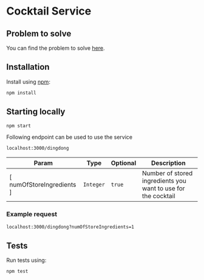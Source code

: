 # Cocktail Service

## Problem to solve

You can find the problem to solve [here](https://bodenbauschutt-cocktails.deno.dev/task2).

## Installation

Install using [npm](https://www.npmjs.org/):

```sh
npm install
```

## Starting locally

```sh
npm start
```

Following endpoint can be used to use the service

```sh
localhost:3000/dingdong
```
| Param                     | Type                 | Optional          | Description                                                   |
|---------------------------|----------------------|-------------------|---------------------------------------------------------------|
| [ numOfStoreIngredients ] | <code>Integer</code> | <code>true</code> | Number of stored ingredients you want to use for the cocktail |

### Example request

```sh
localhost:3000/dingdong?numOfStoreIngredients=1
```

## Tests

Run tests using: 
```sh
npm test
```

